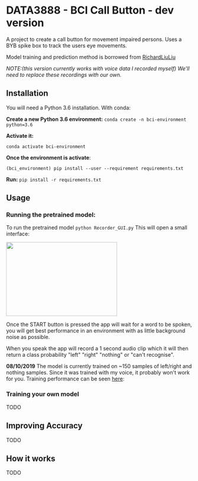 # DATA3888 - BCI Call Button - dev version



A project to create a call button for movement impaired persons. Uses a BYB spike box to track the users eye movements. 

Model training and prediction method is borrowed from [RichardLiuLiu](https://github.com/RichardLiuLiu/Spoken_Number_Recognition)

*NOTE:(this version currently works with voice data I recorded myself) We'll need to replace these recordings with our own.*
## Installation
You will need a Python 3.6 installation.
With conda: 

**Create a new Python 3.6 environment:**
`conda create -n bci-environment python=3.6`
    
**Activate it:**

    conda activate bci-environment

   **Once the environment is activate**:
   

    (bci_environment) pip install --user --requirement requirements.txt

**Run:**
 `pip install -r requirements.txt` 

## Usage
### Running the pretrained model:
To run the pretrained model `python Recorder_GUI.py`
This will open a small interface:

<img src="https://i.imgur.com/MgCKC49.gif" width="300" height="200" />

Once the START button is pressed the app will wait for a word to be spoken, you will get best performance in an environment with as little background noise as possible.

When you speak the app will record a 1 second audio clip which it will then return a class probability "left" "right" "nothing" or "can't recognise".

**08/10/2019**
The model is currently trained on ~150 samples of left/right and nothing samples.  Since it was trained with my voice, it probably won't work for you.
Training performance can be seen [here](https://app.wandb.ai/z3467842/uncategorized?workspace=user-z3467842):

### Training your own model
TODO

## Improving Accuracy
TODO

## How it works
TODO
<!--stackedit_data:
eyJoaXN0b3J5IjpbNzcxNzE3NzU3XX0=
-->